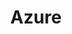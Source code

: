 ---
title: Azure
logo: /images/modules/azure-mark.svg
summary: The Microsoft Azure SDK
isOfficial: false
supportsTCC: true 
categories: 
    - cloud-platform
languages:
    - java
docs:
    java:
        url: https://www.testcontainers.org/modules/azure/
description: |
    ## Benefits
    ## Examples
---